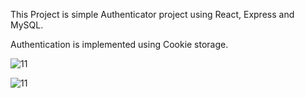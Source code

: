 This Project is simple Authenticator project using React, Express and MySQL.

Authentication is implemented using Cookie storage.

![11](https://github.com/avdhoot111/full-stack-authenticator-app/assets/119519710/379a442c-ebd0-4e01-978f-c131509591a2)

![11](https://github.com/avdhoot111/full-stack-authenticator-app/assets/119519710/dc3d5a35-16d1-4656-8f1f-607e0ac54974)


